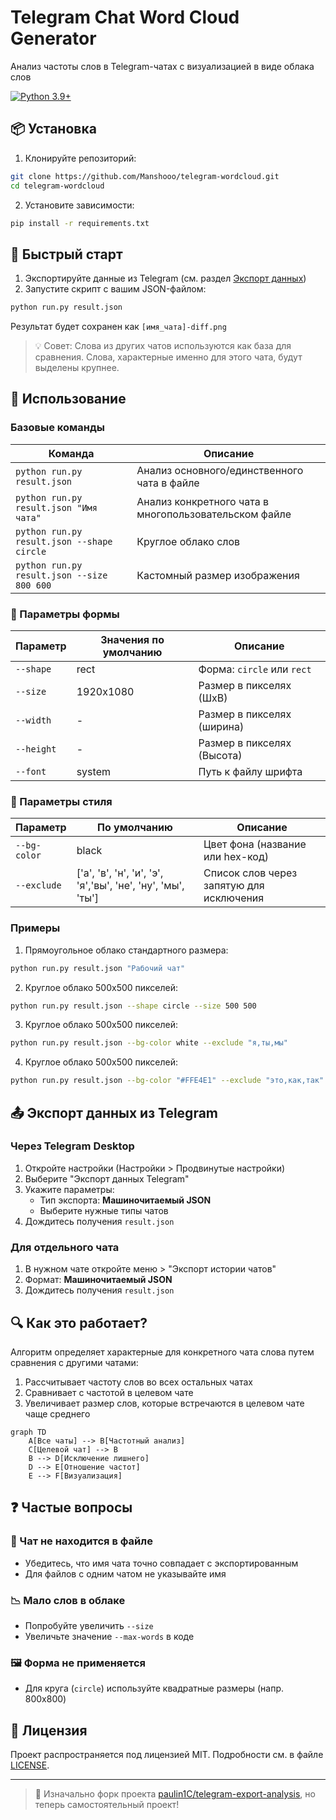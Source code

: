 # Telegram Chat Word Cloud Generator 
Анализ частоты слов в Telegram-чатах с визуализацией в виде облака слов

[![Python 3.9+](https://img.shields.io/badge/Python-3.9+-blue.svg)](https://www.python.org/downloads/)

## 📦 Установка
1. Клонируйте репозиторий:
```bash
git clone https://github.com/Manshooo/telegram-wordcloud.git
cd telegram-wordcloud
```

2. Установите зависимости:
```bash
pip install -r requirements.txt
```

## 🚀 Быстрый старт
1. Экспортируйте данные из Telegram (см. раздел [Экспорт данных](#-экспорт-данных-из-telegram))
2. Запустите скрипт с вашим JSON-файлом:
```bash
python run.py result.json
```

Результат будет сохранен как `[имя_чата]-diff.png`

> 💡 Совет: Слова из других чатов используются как база для сравнения. Слова, характерные именно для этого чата, будут выделены крупнее.

## 📖 Использование
### Базовые команды
| Команда                                    | Описание                                              |
| ------------------------------------------ | ----------------------------------------------------- |
| `python run.py result.json`                | Анализ основного/единственного чата в файле           |
| `python run.py result.json "Имя чата"`     | Анализ конкретного чата в многопользовательском файле |
| `python run.py result.json --shape circle` | Круглое облако слов                                   |
| `python run.py result.json --size 800 600` | Кастомный размер изображения                          |

### 🎨 Параметры формы
| Параметр   | Значения по умолчанию | Описание                   |
| ---------- | --------------------- | -------------------------- |
| `--shape`  | rect                  | Форма: `circle` или `rect` |
| `--size`   | 1920x1080             | Размер в пикселях (ШxВ)    |
| `--width`  | -                     | Размер в пикселях (ширина) |
| `--height` | -                     | Размер в пикселях (Высота) |
| `--font`   | system                | Путь к файлу шрифта        |

### 🎨 Параметры стиля
| Параметр     | По умолчанию                                                | Описание                                 |
| ------------ | ----------------------------------------------------------- | ---------------------------------------- |
| `--bg-color` | black                                                       | Цвет фона (название или hex-код)         |
| `--exclude`  | ['а', 'в', 'н', 'и', 'э', 'я','вы', 'не', 'ну', 'мы', 'ты'] | Список слов через запятую для исключения |


### Примеры
1. Прямоугольное облако стандартного размера:
```bash
python run.py result.json "Рабочий чат"
```

2. Круглое облако 500x500 пикселей:
```bash
python run.py result.json --shape circle --size 500 500
```

3. Круглое облако 500x500 пикселей:
```bash
python run.py result.json --bg-color white --exclude "я,ты,мы"
```

4. Круглое облако 500x500 пикселей:
```bash
python run.py result.json --bg-color "#FFE4E1" --exclude "это,как,так"
```

## 📤 Экспорт данных из Telegram
### Через Telegram Desktop
1. Откройте настройки (Настройки > Продвинутые настройки)
2. Выберите "Экспорт данных Telegram"
3. Укажите параметры:
   - Тип экспорта: **Машиночитаемый JSON**
   - Выберите нужные типы чатов
4. Дождитесь получения `result.json`

### Для отдельного чата
1. В нужном чате откройте меню > "Экспорт истории чатов"
2. Формат: **Машиночитаемый JSON**
3. Дождитесь получения `result.json`

## 🔍 Как это работает?
Алгоритм определяет характерные для конкретного чата слова путем сравнения с другими чатами:
1. Рассчитывает частоту слов во всех остальных чатах
2. Сравнивает с частотой в целевом чате
3. Увеличивает размер слов, которые встречаются в целевом чате чаще среднего

```mermaid
graph TD
    A[Все чаты] --> B[Частотный анализ]
    C[Целевой чат] --> B
    B --> D[Исключение лишнего]
    D --> E[Отношение частот]
    E --> F[Визуализация]
```

## ❓ Частые вопросы
### 🐛 Чат не находится в файле
- Убедитесь, что имя чата точно совпадает с экспортированным
- Для файлов с одним чатом не указывайте имя

### 📉 Мало слов в облаке
- Попробуйте увеличить `--size`
- Увеличьте значение `--max-words` в коде

### 🖼️ Форма не применяется
- Для круга (`circle`) используйте квадратные размеры (напр. 800x800)

## 📄 Лицензия
Проект распространяется под лицензией MIT. Подробности см. в файле [LICENSE](LICENSE).

---


> 🔄 Изначально форк проекта [paulin1C/telegram-export-analysis](https://github.com/paulin1C/telegram-export-analysis), но теперь самостоятельный проект!
